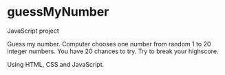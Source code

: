 # guessMyNumber
JavaScript project

Guess my number.
Computer chooses one number from random 1 to 20 integer numbers.
You have 20 chances to try.
Try to break your highscore.

Using HTML, CSS and JavaScript.
